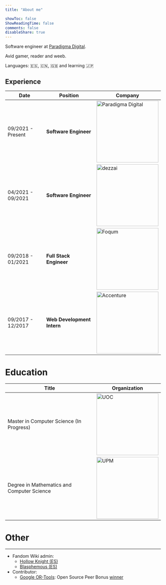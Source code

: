 ```yaml
---
title: "About me"

showToc: false
ShowReadingTime: false
comments: false
disableShare: true
---
```


Software engineer at [Paradigma Digital](https://www.paradigmadigital.com/).

Avid gamer, reader and weeb.

Languages: 🇪🇸, 🇨🇳, 🇬🇧 and learning 🇯🇵

## Experience

| Date              | Position                   | Company                                                                                                                                                                                                         |
| ----------------- | -------------------------- | --------------------------------------------------------------------------------------------------------------------------------------------------------------------------------------------------------------- |
| 09/2021 - Present | **Software Engineer**      | <a href="https://www.paradigmadigital.com/"><img src="https://www.paradigmadigital.com/assets/img/logo/paradigma-logos/horizontal/paradigma_digital_logo_default.svg" alt="Paradigma Digital" width="200"/></a> |
| 04/2021 - 09/2021 | **Software Engineer**      | <a href="https://dezzai.com/"><img src="https://dezzai.com/en/wp-content/uploads/2021/10/dezzai_logo_morado.png" alt="dezzai" width="200"/></a>                                                                 |
| 09/2018 - 01/2021 | **Full Stack Engineer**    | <a href="https://foqum.io"><img src="https://i.imgur.com/NeCw0UF.png" alt="Foqum" width="200"/></a>                                                                                                             |
| 09/2017 - 12/2017 | **Web Development Intern** | <a href="https://www.accenture.com"><img src="https://upload.wikimedia.org/wikipedia/commons/thumb/c/cd/Accenture.svg/320px-Accenture.svg.png" alt="Accenture" width="200"/></a>                                |

# Education

| Title                                      | Organization                                                                                                                                                                        |
| ------------------------------------------ | ----------------------------------------------------------------------------------------------------------------------------------------------------------------------------------- |
| Master in Computer Science (In Progress)   | <a href="https://www.uoc.edu/"><img src="https://upload.wikimedia.org/wikipedia/commons/a/a3/Logo_blau_uoc.png" alt="UOC" width="200"/></a>                                         |
| Degree in Mathematics and Computer Science | <a href="https://www.upm.es"><img src="https://www.upm.es/sfs/Rectorado/Gabinete%20del%20Rector/Logos/UPM/CEI/LOGOTIPO%20leyenda%20color%20JPG%20p.png" alt="UPM" width="200"/></a> |

# Other

---

- Fandom Wiki admin:
  - [Hollow Knight (ES)](https://hollowknight.fandom.com/es/wiki/Hollow_Knight_Wiki)
  - [Blasphemous (ES)](https://blasphemous.fandom.com/es/wiki/Blasphemous_Wiki)
- Contributor:
  <!-- prettier-ignore -->
  - [Google OR-Tools](https://github.com/google/or-tools): Open Source Peer Bonus [winner](https://opensource.googleblog.com/2022/09/announcing-the-second-group-of-open-source-peer-bonus-winners-in-2022.html)
